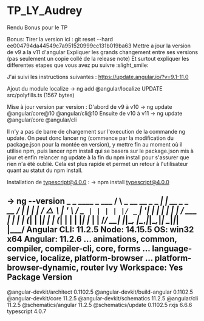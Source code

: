 # TP_LY_Audrey
Rendu Bonus pour le TP


Bonus: 
Tirer la version ici : git reset --hard ee004794da44549c7a951520999cc131b019ba63 
Mettre a jour la version de v9 a la v11 d'angular
Expliquer les grands changement entre ses versions (pas seulement un copie collé de la release note)
Et surtout expliquer les differentes etapes que vous avez pu suivre :slight_smile:



J'ai suivi les instructions suivantes : https://update.angular.io/?v=9.1-11.0

Ajout du module localize
-> ng add @angular/localize
UPDATE src/polyfills.ts (1567 bytes)

Mise à jour version par version :
D'abord de v9 à v10
-> ng update @angular/core@10 @angular/cli@10
Ensuite de v10 à v11
-> ng update @angular/core @angular/cli

Il n'y a pas de barre de chargement sur l'execution de la commande ng update. On peut donc lancer ng  (commence par la modification du package.json pour la montée en version), y mettre fin au moment où il utilise npm, puis lancer npm install qui se basera sur le package.json mis à jour et enfin relancer ng update à la fin du npm install pour s'assurer que rien n'a été oublié. Cela est plus rapide et permet un retour à l'utilisateur quant au statut du npm install.

Installation de typescript@4.0.0 :
-> npm install typescript@4.0.0


-> ng --version 
     _                      _                 ____ _     ___
    / \   _ __   __ _ _   _| | __ _ _ __     / ___| |   |_ _|
   / △ \ | '_ \ / _` | | | | |/ _` | '__|   | |   | |    | |
  / ___ \| | | | (_| | |_| | | (_| | |      | |___| |___ | |
 /_/   \_\_| |_|\__, |\__,_|_|\__,_|_|       \____|_____|___|
                |___/
Angular CLI: 11.2.5
Node: 14.15.5
OS: win32 x64
Angular: 11.2.6
... animations, common, compiler, compiler-cli, core, forms
... language-service, localize, platform-browser
... platform-browser-dynamic, router
Ivy Workspace: Yes
Package                         Version
---------------------------------------------------------
@angular-devkit/architect       0.1102.5
@angular-devkit/build-angular   0.1102.5
@angular-devkit/core            11.2.5
@angular-devkit/schematics      11.2.5
@angular/cli                    11.2.5
@schematics/angular             11.2.5
@schematics/update              0.1102.5
rxjs                            6.6.6
typescript                      4.0.7
